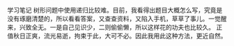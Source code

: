学习笔记
	树形问题中使用递归比较难。目前，我看得出题目大概怎么写，究竟是没有琢磨清楚的，所以看看答案，又查查资料，又陷入手机，草草了事儿。一觉醒来，兴致全无。一是自己见识少，二则偷偷懒，所以这样花的功夫也比较久。
	正值秋日正爽，流光易逝，拘束于此，大可不必。因此我用此这种方法，更近自然。